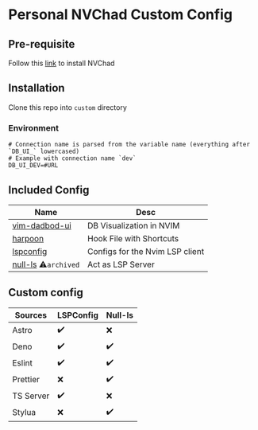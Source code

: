 # Personal NVChad Custom Config

## Pre-requisite

Follow this [link](https://nvchad.com/docs/quickstart/install) to install NVChad

## Installation

Clone this repo into `custom` directory

### Environment

```
# Connection name is parsed from the variable name (everything after `DB_UI_` lowercased)
# Example with connection name `dev`
DB_UI_DEV=#URL
```

## Included Config

| Name                                                                       | Desc                            |
| -------------------------------------------------------------------------- | ------------------------------- |
| [vim-dadbod-ui](https://github.com/kristijanhusak/vim-dadbod-ui)           | DB Visualization in NVIM        |
| [harpoon](https://github.com/ThePrimeagen/harpoon)                         | Hook File with Shortcuts        |
| [lspconfig](https://github.com/neovim/nvim-lspconfig)                      | Configs for the Nvim LSP client |
| [null-ls](https://github.com/jose-elias-alvarez/null-ls.nvim) ⚠️`archived` | Act as LSP Server               |

## Custom config

| Sources   | LSPConfig | Null-ls |
| --------- | --------- | ------- |
| Astro     | ✔️        | ❌      |
| Deno      | ✔️        | ✔️      |
| Eslint    | ✔️        | ✔️      |
| Prettier  | ❌        | ✔️      |
| TS Server | ✔️        | ❌      |
| Stylua    | ❌        | ✔️      |
